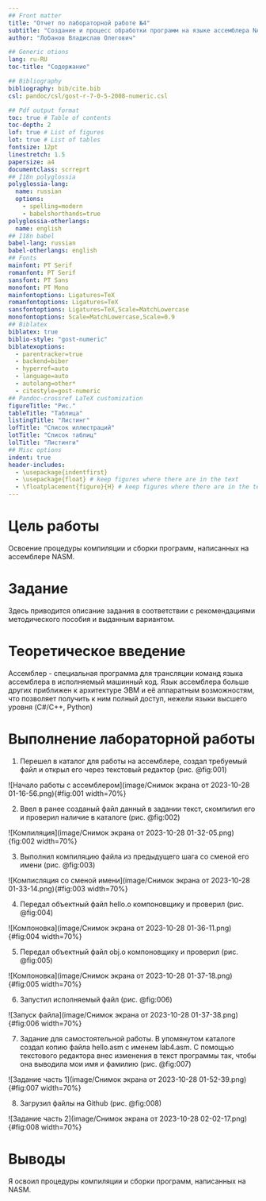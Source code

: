 ```yaml
---
## Front matter
title: "Отчет по лабораторной работе №4"
subtitle: "Создание и процесс обработки программ на языке ассемблера NASM"
author: "Лобанов Владислав Олегович"

## Generic otions
lang: ru-RU
toc-title: "Содержание"

## Bibliography
bibliography: bib/cite.bib
csl: pandoc/csl/gost-r-7-0-5-2008-numeric.csl

## Pdf output format
toc: true # Table of contents
toc-depth: 2
lof: true # List of figures
lot: true # List of tables
fontsize: 12pt
linestretch: 1.5
papersize: a4
documentclass: scrreprt
## I18n polyglossia
polyglossia-lang:
  name: russian
  options:
	- spelling=modern
	- babelshorthands=true
polyglossia-otherlangs:
  name: english
## I18n babel
babel-lang: russian
babel-otherlangs: english
## Fonts
mainfont: PT Serif
romanfont: PT Serif
sansfont: PT Sans
monofont: PT Mono
mainfontoptions: Ligatures=TeX
romanfontoptions: Ligatures=TeX
sansfontoptions: Ligatures=TeX,Scale=MatchLowercase
monofontoptions: Scale=MatchLowercase,Scale=0.9
## Biblatex
biblatex: true
biblio-style: "gost-numeric"
biblatexoptions:
  - parentracker=true
  - backend=biber
  - hyperref=auto
  - language=auto
  - autolang=other*
  - citestyle=gost-numeric
## Pandoc-crossref LaTeX customization
figureTitle: "Рис."
tableTitle: "Таблица"
listingTitle: "Листинг"
lofTitle: "Список иллюстраций"
lotTitle: "Список таблиц"
lolTitle: "Листинги"
## Misc options
indent: true
header-includes:
  - \usepackage{indentfirst}
  - \usepackage{float} # keep figures where there are in the text
  - \floatplacement{figure}{H} # keep figures where there are in the text
---
```


# Цель работы

Освоение процедуры компиляции и сборки программ, написанных на ассемблере NASM.

# Задание

Здесь приводится описание задания в соответствии с рекомендациями
методического пособия и выданным вариантом.

# Теоретическое введение

Ассемблер - специальная программа для трансляции команд языка ассемблера в исполняемый машинный код. Язык ассемблера больше других приближен к архитектуре ЭВМ и её аппаратным возможностям, что позволяет получить к ним полный доступ, нежели языки высшего уровня (C#/C++, Python)

# Выполнение лабораторной работы

1. Перешел в каталог для работы на ассемблере, создал требуемый файл и открыл его через текстовый редактор (рис. @fig:001)

![Начало работы с ассемблером](image/Снимок экрана от 2023-10-28 01-16-56.png){#fig:001 width=70%}

2. Ввел в ранее созданый файл данный в задании текст, скомпилил его и проверил наличие в каталоге (рис. @fig:002)

![Компиляция](image/Снимок экрана от 2023-10-28 01-32-05.png){fig:002 width=70%}

3. Выполнил компиляцию файла из предыдущего шага со сменой его имени (рис. @fig:003)

![Комписляция со сменой имени](image/Снимок экрана от 2023-10-28 01-33-14.png){#fig:003 width=70%}

4. Передал объектный файл hello.o компоновщику и проверил (рис. @fig:004)

![Компоновка](image/Снимок экрана от 2023-10-28 01-36-11.png){#fig:004 width=70%}

5. Передал объектный файл obj.o компоновщику и проверил (рис. @fig:005)

![Компоновка](image/Снимок экрана от 2023-10-28 01-37-18.png){#fig:005 width=70%}

6. Запустил исполняемый файл (рис. @fig:006)

![Запуск файла](image/Снимок экрана от 2023-10-28 01-37-38.png){#fig:006 width=70%}

7. Задание для самостоятельной работы. В упомянутом каталоге создал копию файла hello.asm с именем lab4.asm. С помощью текстового редактора внес изменения в текст программы так, чтобы она выводила мои имя и фамилию (рис. @fig:007)

![Задание часть 1](image/Снимок экрана от 2023-10-28 01-52-39.png){#fig:007 width=70%}

8. Загрузил файлы на Github (рис. @fig:008)

![Задание часть 2](image/Снимок экрана от 2023-10-28 02-02-17.png){#fig:008 width=70%}

# Выводы

Я освоил процедуры компиляции и сборки программ, написанных на NASM.


